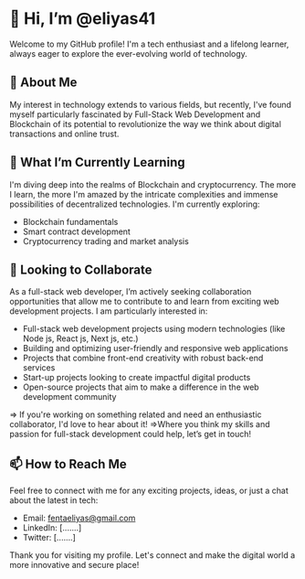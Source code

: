 # 👋 Hi, I’m @eliyas41

Welcome to my GitHub profile! I'm a tech enthusiast and a lifelong learner, always eager to explore the ever-evolving world of technology.

## 👀 About Me
My interest in technology extends to various fields, but recently, I've found myself particularly fascinated by Full-Stack Web Development and Blockchain of its potential to revolutionize the way we think about digital transactions and online trust.

## 🌱 What I’m Currently Learning
I'm diving deep into the realms of Blockchain and cryptocurrency. The more I learn, the more I'm amazed by the intricate complexities and immense possibilities of decentralized technologies. I'm currently exploring:

- Blockchain fundamentals
- Smart contract development
- Cryptocurrency trading and market analysis

## 💞️ Looking to Collaborate
As a full-stack web developer, I’m actively seeking collaboration opportunities that allow me to contribute to and learn from exciting web development projects. I am particularly interested in:

- Full-stack web development projects using modern technologies (like Node js, React js, Next js, etc.)
- Building and optimizing user-friendly and responsive web applications
- Projects that combine front-end creativity with robust back-end services
- Start-up projects looking to create impactful digital products
- Open-source projects that aim to make a difference in the web development community

=> If you're working on something related and need an enthusiastic collaborator, I'd love to hear about it!
=>Where you think my skills and passion for full-stack development could help, let’s get in touch!

## 📫 How to Reach Me
Feel free to connect with me for any exciting projects, ideas, or just a chat about the latest in tech:

- Email: fentaeliyas@gmail.com
- LinkedIn: [.......]
- Twitter:  [.......]

Thank you for visiting my profile. Let's connect and make the digital world a more innovative and secure place!
